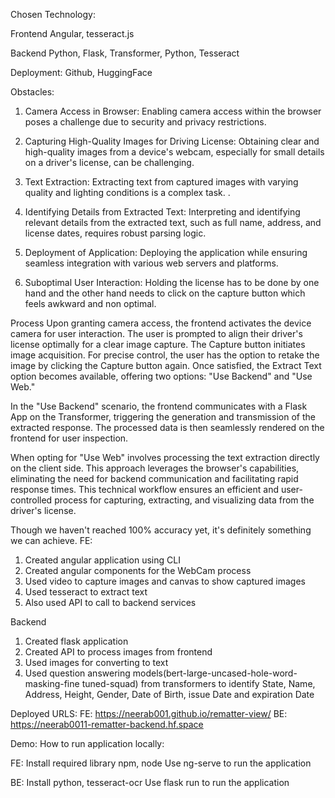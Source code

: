 Chosen Technology:

Frontend
Angular, tesseract.js

Backend
Python, Flask, Transformer, Python, Tesseract

Deployment:
Github, HuggingFace

Obstacles:
1. Camera Access in Browser: Enabling camera access within the browser poses a challenge due to security and privacy restrictions. 

2. Capturing High-Quality Images for Driving License: Obtaining clear and high-quality images from a device's webcam, especially for small details on a driver's license, can be challenging. 

3. Text Extraction: Extracting text from captured images with varying quality and lighting conditions is a complex task. .

4. Identifying Details from Extracted Text: Interpreting and identifying relevant details from the extracted text, such as full name, address, and license dates, requires robust parsing logic. 

5. Deployment of Application: Deploying the application while ensuring seamless integration with various web servers and platforms.

6. Suboptimal User Interaction: Holding the license has to be done by one hand and the other hand needs to click on the capture button which feels awkward and non optimal.

Process
Upon granting camera access, the frontend activates the device camera for user interaction. The user is prompted to align their driver's license optimally for a clear image capture. The Capture button initiates image acquisition. For precise control, the user has the option to retake the image by clicking the Capture button again. Once satisfied, the Extract Text option becomes available, offering two options: "Use Backend" and "Use Web." 

In the "Use Backend" scenario, the frontend communicates with a Flask App on the Transformer, triggering the generation and transmission of the extracted response. The processed data is then seamlessly rendered on the frontend for user inspection.

When opting for "Use Web" involves processing the text extraction directly on the client side. This approach leverages the browser's capabilities, eliminating the need for backend communication and facilitating rapid response times. This technical workflow ensures an efficient and user-controlled process for capturing, extracting, and visualizing data from the driver's license. 

Though we haven't reached 100% accuracy yet, it's definitely something we can achieve.
FE:
1. Created angular application using CLI
2. Created angular components for the WebCam process
3. Used video to capture images and canvas to show captured images
4. Used tesseract to extract text
5. Also used API to call to backend services

Backend
1. Created flask application
2. Created API to process images from frontend
3. Used images for converting to text
4. Used question answering models(bert-large-uncased-hole-word-masking-fine tuned-squad)
from transformers to identify State, Name, Address, Height, Gender, Date of Birth, issue Date and expiration Date


Deployed URLS:
FE: https://neerab001.github.io/rematter-view/
BE: https://neerab0011-rematter-backend.hf.space

Demo:
How to run application locally:

FE: 
Install required library npm, node
Use ng-serve to run the application

BE:
Install python, tesseract-ocr
Use flask run to run the application
